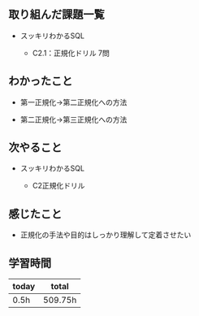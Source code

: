 

## 取り組んだ課題一覧

- スッキリわかるSQL

   - C2.1：正規化ドリル 7問

## わかったこと

- 第一正規化→第二正規化への方法

- 第二正規化→第三正規化への方法

## 次やること

- スッキリわかるSQL

   - C2正規化ドリル

## 感じたこと

- 正規化の手法や目的はしっかり理解して定着させたい

## 学習時間

| today | total | 
|---|---|
| 0\.5h | 509\.75h | 


